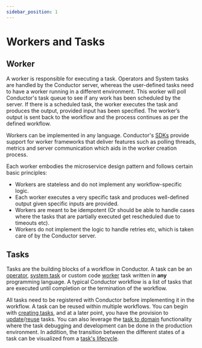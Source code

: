 ```yaml
---
sidebar_position: 1
---
```


# Workers and Tasks
  
## Worker
A worker is responsible for executing a task.  Operators and System tasks are handled by the Conductor server, whereas the user-defined tasks need to have a worker running in a different environment.  This worker will poll Conductor's task queue to see if any work has been scheduled by the server. If there is a scheduled task, the worker executes the task and produces the output, provided input has been specified. The worker’s output is sent back to the workflow and the process continues as per the defined workflow.

Workers can be implemented in any language. Conductor's [SDKs](https://orkes.io/content/docs/how-tos/SDKs) provide support for worker frameworks that deliver features such as polling threads, metrics and server communication which aids in the worker creation process.

Each worker embodies the microservice design pattern and follows certain basic principles:

* Workers are stateless and do not implement any workflow-specific logic.  
* Each worker executes a very specific task and produces well-defined output given specific inputs are provided.
* Workers are meant to be idempotent (Or should be able to handle cases where the tasks that are partially executed get rescheduled due to timeouts etc).
* Workers do not implement the logic to handle retries etc, which is taken care of by the Conductor server.

## Tasks
Tasks are the building blocks of a workflow in Conductor.  A task can be an [operator](https://orkes.io/content/docs/getting-started/concepts/operators), [system task](https://orkes.io/content/docs/getting-started/concepts/system-tasks) 
or custom code [worker](https://orkes.io/content/docs/how-tos/Workers/write-workers) task written in **any** programming language. A typical Conductor workflow is a list of tasks that are executed until completion or the termination of the workflow. 

All tasks need to be registered with Conductor before implementing it in the workflow. A task can be reused within multiple workflows. You can begin with [creating tasks](https://orkes.io/content/docs/how-tos/Tasks/creating-tasks), and at a later point, you have the provision to [update](https://orkes.io/content/docs/how-tos/Tasks/updating-tasks)/[reuse](https://orkes.io/content/docs/how-tos/Tasks/reusing-tasks) tasks. You can also leverage the [task to domain](https://orkes.io/content/docs/how-tos/Tasks/task-domains) functionality where the task debugging and development can be done in the production environment. In addition, the transition between the different states of a task can be visualized from a [task's lifecycle](https://orkes.io/content/docs/how-tos/Tasks/task-lifecycle).